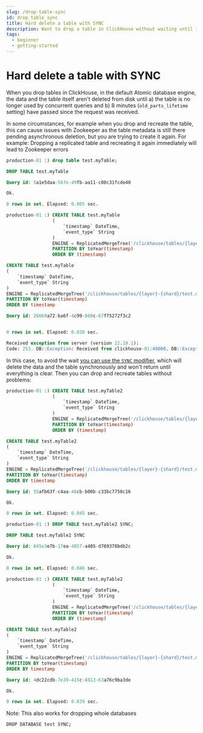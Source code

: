 ```yaml
---
slug: /drop-table-sync
id: drop_table_sync
title: Hard delete a table with SYNC
description: Want to drop a table in ClickHouse without waiting until it's deleted? Here's how to use the SYNC modifier to drop tables synchronously in ClickHouse.
tags:
  - beginner
  - getting-started
---
```


# Hard delete a table with SYNC

When you drop tables in ClickHouse, in the default Atomic database engine, the data and the table itself aren't deleted from disk until a) the table is no longer used by concurrent queries and b) 8 minutes (`old_parts_lifetime` setting) have passed since the request was received.

In some circumstances, for example when you drop and recreate the table, this can cause issues with Zookeeper as the table metadata is still there pending asynchronous deletion, but you are trying to create it again. For example: Dropping a replicated table and recreating it again immediately will lead to Zookeeper errors
```sql
production-01 :) drop table test.myTable;

DROP TABLE test.myTable

Query id: 5a1e5daa-567e-49fb-aa11-c08c31fcde40

Ok.

0 rows in set. Elapsed: 0.005 sec. 

production-01 :) CREATE TABLE test.myTable
                 (
                     `timestamp` DateTime,
                     `event_type` String
                 )
                 ENGINE = ReplicatedMergeTree('/clickhouse/tables/{layer}-{shard}/test.myTable', '{replica}')
                 PARTITION BY toYear(timestamp)
                 ORDER BY (timestamp)

CREATE TABLE test.myTable
(
    `timestamp` DateTime,
    `event_type` String
)
ENGINE = ReplicatedMergeTree('/clickhouse/tables/{layer}-{shard}/test.myTable', '{replica}')
PARTITION BY toYear(timestamp)
ORDER BY timestamp

Query id: 26669a72-ba6f-4c99-860c-67f75272f3c2


0 rows in set. Elapsed: 0.030 sec. 

Received exception from server (version 22.10.1):
Code: 253. DB::Exception: Received from clickhouse-01:49000. DB::Exception: Replica /clickhouse/tables/01-01/test.myTable/replicas/clickhouse-01 already exists. (REPLICA_IS_ALREADY_EXIST)
```

In this case, to avoid the wait [you can use the `SYNC` modifier](https://clickhouse.com/docs/en/sql-reference/statements/drop/#drop-table), which will delete the data and the table synchronously and won't return until everything is clear. Then you can drop and recreate tables without problems:

```sql
production-01 :) CREATE TABLE test.myTable2
                 (
                     `timestamp` DateTime,
                     `event_type` String
                 )
                 ENGINE = ReplicatedMergeTree('/clickhouse/tables/{layer}-{shard}/test.myTable2', '{replica}')
                 PARTITION BY toYear(timestamp)
                 ORDER BY (timestamp)

CREATE TABLE test.myTable2
(
    `timestamp` DateTime,
    `event_type` String
)
ENGINE = ReplicatedMergeTree('/clickhouse/tables/{layer}-{shard}/test.myTable2', '{replica}')
PARTITION BY toYear(timestamp)
ORDER BY timestamp

Query id: 55afb63f-c4aa-46cb-b00b-c33bc7750c16

Ok.

0 rows in set. Elapsed: 0.045 sec. 

production-01 :) DROP TABLE test.myTable2 SYNC;

DROP TABLE test.myTable2 SYNC

Query id: 645e3e7b-17ea-4857-a405-d789378bdb2c

Ok.

0 rows in set. Elapsed: 0.046 sec. 

production-01 :) CREATE TABLE test.myTable2
                 (
                     `timestamp` DateTime,
                     `event_type` String
                 )
                 ENGINE = ReplicatedMergeTree('/clickhouse/tables/{layer}-{shard}/test.myTable2', '{replica}')
                 PARTITION BY toYear(timestamp)
                 ORDER BY (timestamp)

CREATE TABLE test.myTable2
(
    `timestamp` DateTime,
    `event_type` String
)
ENGINE = ReplicatedMergeTree('/clickhouse/tables/{layer}-{shard}/test.myTable2', '{replica}')
PARTITION BY toYear(timestamp)
ORDER BY timestamp

Query id: 4dc22cdb-7e39-415c-8813-63a76c9ba3de

Ok.

0 rows in set. Elapsed: 0.039 sec.
```


Note: This also works for dropping whole databases
```bash Drop database
DROP DATABASE test SYNC;
```
